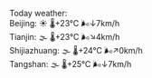 Today weather:  
Beijing: ☀️ 🌡️+23°C 🌬️↓7km/h  
Tianjin: 🌫  🌡️+23°C 🌬️↘4km/h  
Shijiazhuang: 🌫  🌡️+24°C 🌬️↗0km/h  
Tangshan: 🌫  🌡️+25°C 🌬️↓7km/h  
